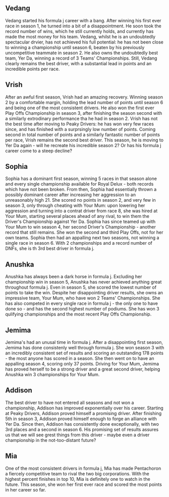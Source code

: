 ## Vedang
Vedang started his formula j career with a bang. After winning his first ever race in season 1, he turned into a bit of a disappointment. He soon took the record number of wins, which he still currently holds, and currently has made the most money for his team. Vedang, whilst he is an undoubtedly spectacular drvier, has not achieved his full potential: he has not been close to winning a championship until season 6, beaten by his previously uncompetitive teammate in season 2. He also owns the undoubtedly best team, Yer Da, winning a record of 3 Teams' Championships. Still, Vedang clearly remains the best driver, with a substantial lead in points and an incredible points per race. 

## Vrish
After an awful first season, Vrish had an amazing recovery. Winning season 2 by a comfortable margin, holding the lead number of points until season 6 and being one of the most consistent drivers. He also won the first ever Play Offs Championship in season 3, after finishing the season second with a similarly extrodinary performance tha he had in season 2. Vrish has not the best time after moving to Peaky Drivers: he has won very few races since, and has finished with a surprsingly low number of points. Coming second in total number of points and a similarly fantastic number of points per race, Vrish remains the second best driver. This season, he is moving to Yer Da again - will he recreate his incredible season 2? Or has his formula j career come to a steep decline? 

## Sophia
Sophia has a dominant first season, winning 5 races in that season alone and every single championship available for Royal Delux - both records which have not been broken. From then, Sophia had essentially thrown a possibly dominant career after increasing her aggression to an unreasonably high 21. She scored no points in season 2, and very few in season 3, only through cheating with Your Mum: upon lowering her aggression and turning into a contrat driver from race 8, she was hired at Your Mum, starting several places ahead of any rival, to win them the Driver's Championship against Yer Da. Sophia has since teamed up with Your Mum to win season 4, her second Driver's Championship - another record that still remains. She won the second and third Play Offs, not for her own teams. Sophia then had an appalling next two seasons, not winning a single race in season 6. With 2 championships and a record number of DNFs, she is th 3rd best driver in formula j.

## Anushka
Anushka has always been a dark horse in formula j. Excluding her championship win in season 5, Anushka has never achieved anything great throughout formula j. Even in season 5, she scored the lowest number of points to take the win. Despite her disappointing driver results, she owns an impressive team, Your Mum, who have won 2 Teams' Championships. She has also competed in every single race in formula j - the only one to have done so - and has the second highest number of podiums. She has won 3 qulifying championships and the most recent Play Offs Championship. 

## Jemima
Jemima's had an unusal time in formula j. After a disappointing first season, Jemima has done consistenly well through formula j. She won season 3 with an incredibly consistent set of results and scoring an outstanding 178 points - the most anyone has scored in a season. She then went on to have an appalling season 4, scoring only 37 points. Driving for Your Mum, Jemima has proved herself to be a strong driver and a great second driver, helping Anushka win 3 championships for Your Mum. 

## Addison
The best driver to have not entered all seasons and not won a championship, Addison has improved exponentially over his career. Starting at Peaky Drivers, Addison proved himself a promising driver. After finishing 5th in season 3, Addison proved himself enough to forge an alliance with Yer Da. Since then, Addison has consistently done exceptionally, with two 3rd places and a second in season 6. His promising set of results assures us that we will see grest things from this driver - maybe even a driver championship in the not-too-distant future? 

## Mia
One of the most consistent drivers in formula j, Mia has made Pentachoron a fiercely competitive team to rival the two big corporations. With the highest percent finishes in top 10, Mia is definitely one to watch in the future. This season, she won her first ever race and scored the most points in her career so far. 
